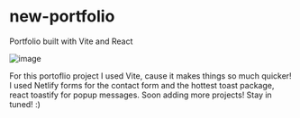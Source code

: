 # new-portfolio
Portfolio built with Vite and React


![image](https://user-images.githubusercontent.com/86847314/226010325-11ea44f4-f28d-4b66-b2e4-a47cdc659a64.png)


For this portoflio project I used Vite, cause it makes things so much quicker!
I used Netlify forms for the contact form and the hottest toast package, react toastify for popup messages.
Soon adding more projects! Stay in tuned! :)
